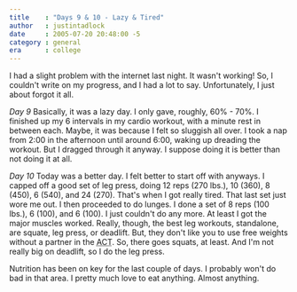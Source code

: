 ```yaml
---
title    : "Days 9 & 10 - Lazy & Tired"
author   : justintadlock
date     : 2005-07-20 20:48:00 -5
category : general
era      : college
---
```


I had a slight problem with the internet last night.  It wasn't working! So, I couldn't write on my progress, and I had a lot to say.  Unfortunately, I just about forgot it all.

<em>Day 9</em>
Basically, it was a lazy day.  I only gave, roughly, 60% - 70%.  I finished up my 6 intervals in my cardio workout, with a minute rest in between each.  Maybe, it was because I felt so sluggish all over.  I took a nap from 2:00 in the afternoon until around 6:00, waking up dreading the workout.  But I dragged through it anyway.  I suppose doing it is better than not doing it at all.

<em>Day 10</em>
Today was a better day.  I felt better to start off with anyways.  I capped off a good set of leg press, doing 12 reps (270 lbs.), 10 (360), 8 (450), 6 (540), and 24 (270).  That's when I got really tired.  That last set just wore me out.  I then proceeded to do lunges.  I done a set of 8 reps (100 lbs.), 6 (100), and 6 (100).  I just couldn't do any more.  At least I got the major muscles worked.  Really, though, the best leg workouts, standalone, are squate, leg press, or deadlift.  But, they don't like you to use free weights without a partner in the <acronym title="Student Activity Center"> ACT</acronym>.  So, there goes squats, at least.  And I'm not really big on deadlift, so I do the leg press.

Nutrition has been on key for the last couple of days.  I probably won't do bad in that area.  I pretty much love to eat anything.  Almost anything.
